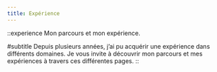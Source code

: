 ```yaml
---
title: Expérience
---
```


::experience
Mon parcours et mon expérience.

#subtitle
Depuis plusieurs années, j’ai pu acquérir une expérience dans différents domaines. Je vous invite à découvrir mon parcours et mes expériences à travers ces différentes pages.
::